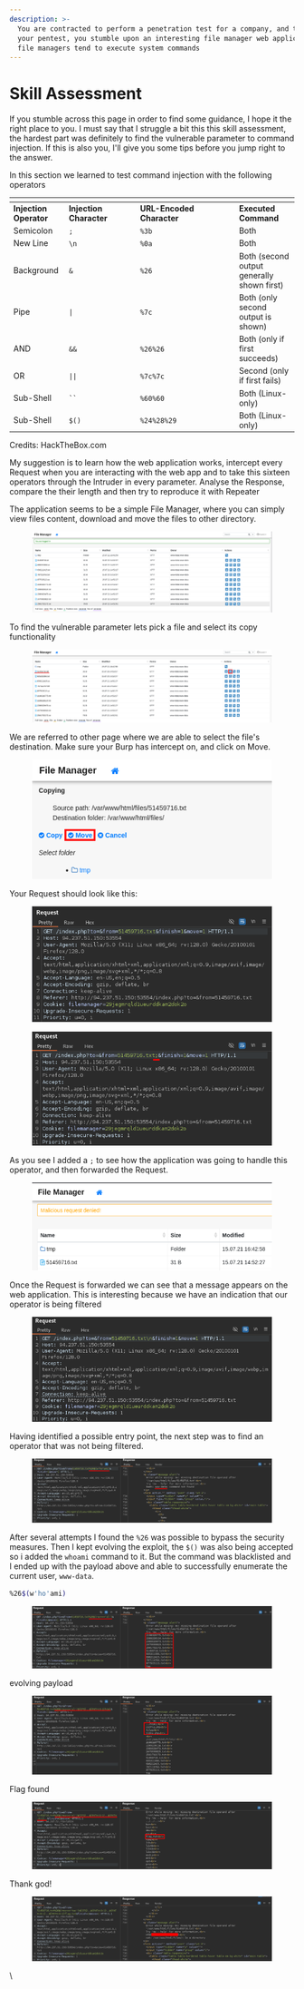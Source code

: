 ```yaml
---
description: >-
  You are contracted to perform a penetration test for a company, and through
  your pentest, you stumble upon an interesting file manager web application. As
  file managers tend to execute system commands
---
```


# Skill Assessment

If you stumble across this page in order to find some guidance, I hope it the right place to you. I must say that I struggle a bit this this skill assessment, the hardest part was definitely to find the vulnerable parameter to command injection. If this is also you, I'll give you some tips before you jump right to the answer.

In this section we learned to test command injection with the following operators

<table data-header-hidden><thead><tr><th></th><th width="112"></th><th width="161"></th><th></th></tr></thead><tbody><tr><td><strong>Injection Operator</strong></td><td><strong>Injection Character</strong></td><td><strong>URL-Encoded Character</strong></td><td><strong>Executed Command</strong></td></tr><tr><td>Semicolon</td><td><code>;</code></td><td><code>%3b</code></td><td>Both</td></tr><tr><td>New Line</td><td><code>\n</code></td><td><code>%0a</code></td><td>Both</td></tr><tr><td>Background</td><td><code>&#x26;</code></td><td><code>%26</code></td><td>Both (second output generally shown first)</td></tr><tr><td>Pipe</td><td><code>|</code></td><td><code>%7c</code></td><td>Both (only second output is shown)</td></tr><tr><td>AND</td><td><code>&#x26;&#x26;</code></td><td><code>%26%26</code></td><td>Both (only if first succeeds)</td></tr><tr><td>OR</td><td><code>||</code></td><td><code>%7c%7c</code></td><td>Second (only if first fails)</td></tr><tr><td>Sub-Shell</td><td><code>``</code></td><td><code>%60%60</code></td><td>Both (Linux-only)</td></tr><tr><td>Sub-Shell</td><td><code>$()</code></td><td><code>%24%28%29</code></td><td>Both (Linux-only)</td></tr></tbody></table>

Credits: HackTheBox.com

My suggestion is to learn how the web application works, intercept every Request when you are interacting with the web app and to take this sixteen operators through the Intruder in every parameter. Analyse the Response, compare the their length and then try to reproduce it with Repeater



The application seems to be a simple File Manager, where you can simply view files content, download and move the files to other directory.

<figure><img src="../../../.gitbook/assets/image (106).png" alt=""><figcaption></figcaption></figure>

To find the vulnerable parameter lets pick a file and select its copy functionality

<figure><img src="../../../.gitbook/assets/image (107).png" alt=""><figcaption></figcaption></figure>

We are referred to other page where we are able to select the file's destination. Make sure your Burp has intercept on, and click on Move.

<figure><img src="../../../.gitbook/assets/image (108).png" alt=""><figcaption></figcaption></figure>

Your Request should look like this:

<figure><img src="../../../.gitbook/assets/image (110).png" alt=""><figcaption></figcaption></figure>



<figure><img src="../../../.gitbook/assets/image (111).png" alt=""><figcaption></figcaption></figure>

As you see I added a `;` to see how the application was going to handle this operator, and then forwarded the Request.



<figure><img src="../../../.gitbook/assets/image (112).png" alt=""><figcaption></figcaption></figure>

Once the Request is forwarded we can see that a message appears on the web application. This is interesting because we have an indication that our operator is being filtered



<figure><img src="../../../.gitbook/assets/image (113).png" alt=""><figcaption></figcaption></figure>

Having identified a possible entry point, the next step was to find an operator that was not being filtered.

<figure><img src="../../../.gitbook/assets/image (114).png" alt=""><figcaption></figcaption></figure>

After several attempts I found the `%26` was possible to bypass the security measures. Then I kept evolving the exploit, the `$()` was also being accepted so i added the `whoami` command to it. But the command was blacklisted and I ended up with the payload above and able to successfully enumerate the current user, `www-data`.

```bash
%26$(w'ho'ami)
```



<figure><img src="../../../.gitbook/assets/image (118).png" alt=""><figcaption></figcaption></figure>

evolving payload

<figure><img src="../../../.gitbook/assets/image (117).png" alt=""><figcaption></figcaption></figure>

Flag found

<figure><img src="../../../.gitbook/assets/image (120).png" alt=""><figcaption></figcaption></figure>

Thank god!

<figure><img src="../../../.gitbook/assets/image (124).png" alt=""><figcaption></figcaption></figure>

\
